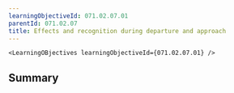 ```yaml
---
learningObjectiveId: 071.02.07.01
parentId: 071.02.07
title: Effects and recognition during departure and approach
---
```


```tsx eval
<LearningOBjectives learningObjectiveId={071.02.07.01} />
```

## Summary
